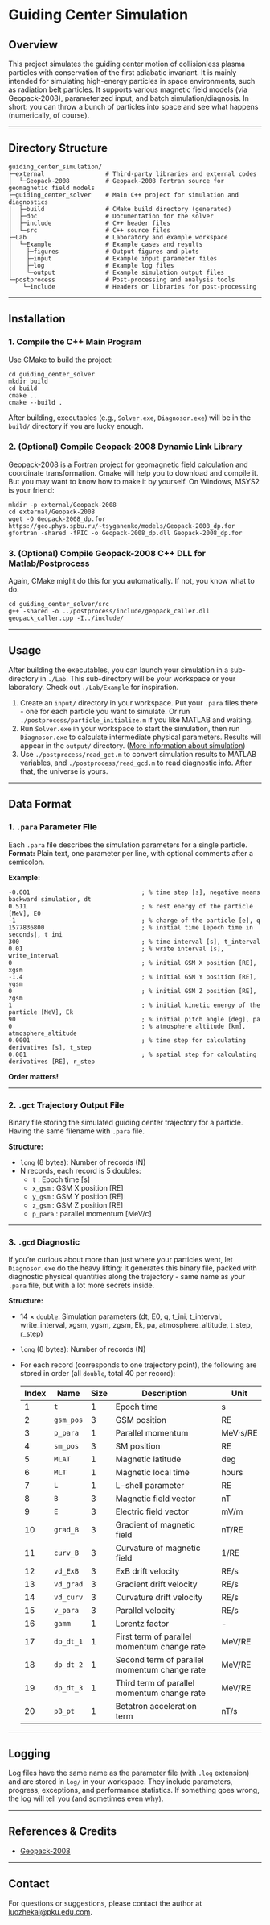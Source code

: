 # Guiding Center Simulation

## Overview

This project simulates the guiding center motion of collisionless plasma particles with conservation of the first adiabatic invariant. It is mainly intended for simulating high-energy particles in space environments, such as radiation belt particles. It supports various magnetic field models (via Geopack-2008), parameterized input, and batch simulation/diagnosis. In short: you can throw a bunch of particles into space and see what happens (numerically, of course).

---

## Directory Structure

```
guiding_center_simulation/
├─external                 # Third-party libraries and external codes
│  └─Geopack-2008          # Geopack-2008 Fortran source for geomagnetic field models
├─guiding_center_solver    # Main C++ project for simulation and diagnostics
│  ├─build                 # CMake build directory (generated)
│  ├─doc                   # Documentation for the solver
│  ├─include               # C++ header files
│  └─src                   # C++ source files
├─Lab                      # Laboratory and example workspace
│  └─Example               # Example cases and results
│    ├─figures             # Output figures and plots
│    ├─input               # Example input parameter files
│    ├─log                 # Example log files
│    └─output              # Example simulation output files
└─postprocess              # Post-processing and analysis tools
    └─include              # Headers or libraries for post-processing
```

---

## Installation

### 1. Compile the C++ Main Program

Use CMake to build the project:

```shell
cd guiding_center_solver
mkdir build
cd build
cmake ..
cmake --build .
```

After building, executables (e.g., `Solver.exe`, `Diagnosor.exe`) will be in the `build/` directory if you are lucky enough.

### 2. (Optional) Compile Geopack-2008 Dynamic Link Library

Geopack-2008 is a Fortran project for geomagnetic field calculation and coordinate transformation. Cmake will help you to download and compile it. But you may want to know how to make it by yourself. On Windows, MSYS2 is your friend:

```shell
mkdir -p external/Geopack-2008
cd external/Geopack-2008
wget -O Geopack-2008_dp.for https://geo.phys.spbu.ru/~tsyganenko/models/Geopack-2008_dp.for
gfortran -shared -fPIC -o Geopack-2008_dp.dll Geopack-2008_dp.for
```

### 3. (Optional) Compile Geopack-2008 C++ DLL for Matlab/Postprocess

Again, CMake might do this for you automatically. If not, you know what to do.

```shell
cd guiding_center_solver/src
g++ -shared -o ../postprocess/include/geopack_caller.dll geopack_caller.cpp -I../include/
```

---

## Usage

After building the executables, you can launch your simulation in a sub-directory in `./Lab`. This sub-directory will be your workspace or your laboratory. Check out `./Lab/Example` for inspiration.

1. Create an `input/` directory in your workspace. Put your `.para` files there - one for each particle you want to simulate. Or run `./postprocess/particle_initialize.m` if you like MATLAB and waiting.
2. Run `Solver.exe` in your workspace to start the simulation, then run `Diagnosor.exe` to calculate intermediate physical parameters. Results will appear in the `output/` directory. ([More information about simulation](./guiding_center_solver/doc/singular_particle.md))
3. Use `./postprocess/read_gct.m` to convert simulation results to MATLAB variables, and `./postprocess/read_gcd.m` to read diagnostic info. After that, the universe is yours.

---

## Data Format

### 1. `.para` Parameter File

Each `.para` file describes the simulation parameters for a single particle.  
**Format:** Plain text, one parameter per line, with optional comments after a semicolon.

**Example:**
```
-0.001                               ; % time step [s], negative means backward simulation, dt
0.511                                ; % rest energy of the particle [MeV], E0
-1                                   ; % charge of the particle [e], q
1577836800                           ; % initial time [epoch time in seconds], t_ini
300                                  ; % time interval [s], t_interval
0.01                                 ; % write interval [s], write_interval
0                                    ; % initial GSM X position [RE], xgsm
-1.4                                 ; % initial GSM Y position [RE], ygsm
0                                    ; % initial GSM Z position [RE], zgsm
1                                    ; % initial kinetic energy of the particle [MeV], Ek
90                                   ; % initial pitch angle [deg], pa
0                                    ; % atmosphere altitude [km], atmosphere_altitude
0.0001                               ; % time step for calculating derivatives [s], t_step
0.001                                ; % spatial step for calculating derivatives [RE], r_step

```
**Order matters!**

---

### 2. `.gct` Trajectory Output File

Binary file storing the simulated guiding center trajectory for a particle. Having the same filename with `.para` file.

**Structure:**
- `long` (8 bytes): Number of records (N)
- N records, each record is 5 doubles:
    - `t`      : Epoch time [s]
    - `x_gsm`  : GSM X position [RE]
    - `y_gsm`  : GSM Y position [RE]
    - `z_gsm`  : GSM Z position [RE]
    - `p_para` : parallel momentum [MeV/c]

---

### 3. `.gcd` Diagnostic

If you’re curious about more than just where your particles went, let `Diagnosor.exe` do the heavy lifting: it generates this binary file, packed with diagnostic physical quantities along the trajectory - same name as your `.para` file, but with a lot more secrets inside.

**Structure:**
- 14 × `double`: Simulation parameters (dt, E0, q, t_ini, t_interval, write_interval, xgsm, ygsm, zgsm, Ek, pa, atmosphere_altitude, t_step, r_step)
- `long` (8 bytes): Number of records (N)
- For each record (corresponds to one trajectory point), the following are stored in order (all `double`, total 40 per record):

    | Index | Name         | Size | Description                                 | Unit         |
    |-------|--------------|------|---------------------------------------------|--------------|
    | 1     | `t`          | 1    | Epoch time                                  | s            |
    | 2     | `gsm_pos`    | 3    | GSM position                                | RE           |
    | 3     | `p_para`     | 1    | Parallel momentum                           | MeV·s/RE     |
    | 4     | `sm_pos`     | 3    | SM position                                 | RE           |
    | 5     | `MLAT`       | 1    | Magnetic latitude                           | deg          |
    | 6     | `MLT`        | 1    | Magnetic local time                         | hours        |
    | 7     | `L`          | 1    | L-shell parameter                           | RE           |
    | 8     | `B`          | 3    | Magnetic field vector                       | nT           |
    | 9     | `E`          | 3    | Electric field vector                       | mV/m         |
    | 10    | `grad_B`     | 3    | Gradient of magnetic field                  | nT/RE        |
    | 11    | `curv_B`     | 3    | Curvature of magnetic field                 | 1/RE         |
    | 12    | `vd_ExB`     | 3    | ExB drift velocity                          | RE/s         |
    | 13    | `vd_grad`    | 3    | Gradient drift velocity                     | RE/s         |
    | 14    | `vd_curv`    | 3    | Curvature drift velocity                    | RE/s         |
    | 15    | `v_para`     | 3    | Parallel velocity                           | RE/s         |
    | 16    | `gamm`       | 1    | Lorentz factor                              | -            |
    | 17    | `dp_dt_1`    | 1    | First term of parallel momentum change rate | MeV/RE       |
    | 18    | `dp_dt_2`    | 1    | Second term of parallel momentum change rate| MeV/RE       |
    | 19    | `dp_dt_3`    | 1    | Third term of parallel momentum change rate | MeV/RE       |
    | 20    | `pB_pt`      | 1    | Betatron acceleration term                  | nT/s         |

---

## Logging

Log files have the same name as the parameter file (with `.log` extension) and are stored in `log/` in your workspace. They include parameters, progress, exceptions, and performance statistics. If something goes wrong, the log will tell you (and sometimes even why).

---

## References & Credits

- [Geopack-2008](https://geo.phys.spbu.ru/~tsyganenko/Geopack-2008.html)

---

## Contact

For questions or suggestions, please contact the author at luozhekai@pku.edu.com.

